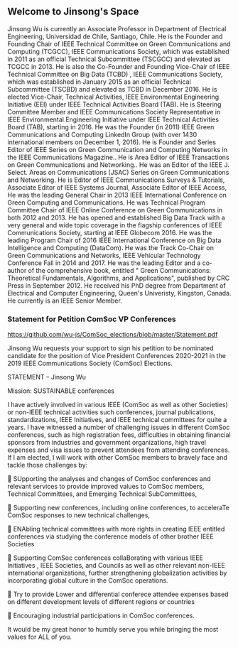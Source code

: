 ## Welcome to Jinsong's Space

Jinsong Wu is currently an Associate Professor in Department of Electrical Engineering, Universidad de Chile, Santiago, Chile. He is the Founder and Founding Chair of IEEE Technical Committee on Green Communications and Computing (TCGCC), IEEE Communications Society, which was established in 2011 as an official Technical Subcommittee (TSCGCC) and elevated as TCGCC in 2013. He is also the Co-Founder and Founding Vice-Chair of IEEE Technical Committee on Big Data (TCBD) , IEEE Communications Society, which was established in January 2015 as an official Technical Subcommittee (TSCBD) and elevated as TCBD in December 2016. He is elected Vice-Chair, Technical Activities, IEEE Environmental Engineering Initiative (EEI) under IEEE Technical Activities Board (TAB). He is Steering Committee Member and IEEE Communications Society Representative in IEEE Environmental Engineering Initiative under IEEE Technical Activities Board (TAB), starting in 2016. He was the Founder (in 2011) IEEE Green Communications and Computing LinkedIn Group (with over 1430 international members on December 1, 2016). He is Founder and Series Editor of IEEE Series on Green Communication and Computing Networks in the IEEE Communications Magazine.. He is Area Editor of IEEE Transactions on Green Communications and Networking.. He was an Editor of the IEEE J. Select. Areas on Communications (JSAC) Series on Green Communications and Networking. He is Editor of IEEE Communications Surveys & Tutorials, Associate Editor of IEEE Systems Journal, Associate Editor of IEEE Access, He was the leading General Chair in 2013 IEEE International Conference on Green Computing and Communications. He was Technical Program Committee Chair of IEEE Online Conference on Green Communications in both 2012 and 2013. He has opened and established Big Data Track with a very general and wide topic coverage in the flagship conferences of IEEE Communications Society, starting at IEEE Globecom 2016. He was the leading Program Chair of 2016 IEEE International Conference on Big Data Intelligence and Computing (DataCom). He was the Track Co-Chair on Green Communications and Networks, IEEE Vehicular Technology Conference Fall in 2014 and 2017. He was the leading Editor and a co-author of the comprehensive book, entitled " Green Communications: Theoretical Fundamentals, Algorithms, and Applications", published by CRC Press in September 2012. He received his PhD degree from Department of Electrical and Computer Engineering, Queen's Univeristy, Kingston, Canada. He currently is an IEEE Senior Member.

### Statement for Petition ComSoc VP Conferences

https://github.com/wu-js/ComSoc_elections/blob/master/Statement.pdf

Jinsong Wu requests your support to sign his petition to be nominated candidate for the position of Vice President Conferences 2020-2021 in the 2019 IEEE Communications Society (ComSoc) Elections.

STATEMENT – Jinsong Wu

Mission: SUSTAINABLE conferences

I have actively involved in various IEEE (ComSoc as well as other Societies) or non-IEEE technical activities such conferences, journal publications, standardizations, IEEE Initiatives, and IEEE technical committees for quite a years. I have witnessed a number of challenging issues in different ComSoc conferences, such as high registration fees, difficulties in obtaining financial sponsors from industries and government organizations, high travel expenses and visa issues to prevent attendees from attending conferences. If I am elected, I will work with other ComSoc members to bravely face and tackle those challenges by:

 SUpporting the analyses and changes of ComSoc conferences and relevant services to provide improved values to ComSoc members, Technical Committees, and Emerging Technical SubCommittees,

 Supporting new conferences, including online conferences, to acceleraTe ComSoc responses to new technical challenges,

 ENAbling technical committees with more rights in creating IEEE entitled conferences via studying the conference models of other brother IEEE Societies

 Supporting ComSoc conferences collaBorating with various IEEE Initiatives , IEEE Societies, and Councils as well as other relevant non-IEEE international organizations, further strengthening globalization activities by incorporating global culture in the ComSoc operations.

 Try to provide Lower and differential conferece attendee expenses based on different development levels of different regions or countries

 Encouraging industrial participations in ComSoc conferences.

It would be my great honor to humbly serve you while bringing the most values for ALL of you.
